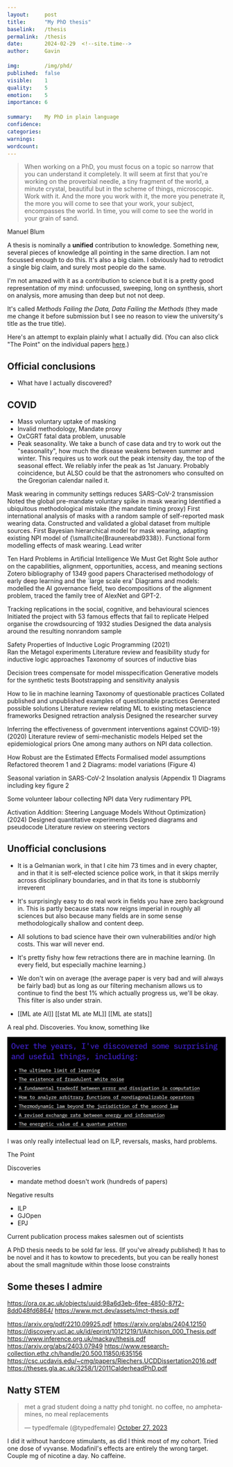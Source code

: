 ```yaml
---
layout:     post
title:      "My PhD thesis"
baselink:   /thesis
permalink:  /thesis
date:       2024-02-29  <!--site.time-->
author:     Gavin

img:        /img/phd/
published:  false
visible:    1
quality:    5
emotion:    5
importance: 6

summary:    My PhD in plain language
confidence: 
categories: 
warnings:   
wordcount:      
---
```


> When working on a PhD, you must focus on a topic so narrow that you can understand it completely. It will seem at first that you're working on the proverbial needle, a tiny fragment of the world, a minute crystal, beautiful but in the scheme of things, microscopic. Work with it. And the more you work with it, the more you penetrate it, the more you will come to see that your work, your subject, encompasses the world. In time, you will come to see the world in your grain of sand.

Manuel Blum


<!-- https://emmabluemke.com/phd-thesis -->


A thesis is nominally a __unified__ contribution to knowledge. Something new, several pieces of knowledge all pointing in the same direction. I am not focussed enough to do this. It's also a big claim. I obviously had to retrodict a single big claim, and surely most people do the same. 
        <!-- - [[concocting a coherent PhD (2023)]] -->



I'm not amazed with it as a contribution to science but it is a pretty good representation of my mind: unfocussed, sweeping, long on synthesis, short on analysis, more amusing than deep but not not deep.


It's called _Methods Failing the Data, Data Failing the Methods_ (they made me change it before submission but I see no reason to view the university's title as the true title).


Here's an attempt to explain plainly what I actually did. (You can also click "The Point" on the individual papers <a href="/researches">here</a>.)


## Official conclusions

- What have I actually discovered?

## COVID

- Mass voluntary uptake of masking
- Invalid methodology, Mandate proxy
- OxCGRT fatal data problem, unusable
- Peak seasonality. We take a bunch of case data and try to work out the "seasonality", how much the disease weakens between summer and winter. This requires us to work out the peak intensity day, the top of the seasonal effect. We reliably infer the peak as 1st January. Probably coincidence, but ALSO could be that the astronomers who consulted on the Gregorian calendar nailed it.


Mask wearing in community settings reduces SARS-CoV-2 transmission
    Noted the global pre-mandate voluntary spike in mask wearing
    Identified a ubiquitous methodological mistake (the mandate timing proxy)
    First international analysis of masks with a random sample of self-reported mask wearing data. Constructed and validated a global dataset from multiple sources.
    First Bayesian hierarchical model for mask wearing, adapting existing NPI model of {\small\cite{Braunereabd9338}}. Functional form modelling effects of mask wearing.
    Lead writer






Ten Hard Problems in Artificial Intelligence We Must Get Right
    Sole author on the capabilities, alignment, opportunities, access, and meaning sections
    Zotero bibliography of 1349 good papers
    Characterised methodology of early deep learning and the `large scale era'
    Diagrams and models: modelled the AI governance field, two decompositions of the alignment problem, traced the family tree of AlexNet and GPT-2.




Tracking replications in the social, cognitive, and behavioural sciences    
    Initiated the project with 53 famous effects that fail to replicate
    Helped organise the crowdsourcing of 1932 studies
    Designed the data analysis around the resulting nonrandom sample


Safety Properties of Inductive Logic Programming (2021)  
    Ran the Metagol experiments
    Literature review and feasibility study for inductive logic approaches
    Taxonomy of sources of inductive bias


Decision trees compensate for model misspecification
    Generative models for the synthetic tests
    Bootstrapping and sensitivity analysis


How to lie in machine learning
    Taxonomy of questionable practices
    Collated published and unpublished examples of questionable practices
    Generated possible solutions
    Literature review relating ML to existing metascience frameworks
    Designed retraction analysis
    Designed the researcher survey


Inferring the effectiveness of government interventions against COVID-19} (2020)
    Literature review of semi-mechanistic models
    Helped set the epidemiological priors
    One among many authors on NPI data collection.




How Robust are the Estimated Effects
    Formalised model assumptions
    Refactored theorem 1 and 2
    Diagrams: model variations (Figure 4)




Seasonal variation in SARS-CoV-2
    Insolation analysis (Appendix 1)
    Diagrams including key figure 2



Some volunteer labour collecting NPI data
Very rudimentary PPL 


Activation Addition: Steering Language Models Without Optimization} (2024)
    Designed quantitative experiments 
    Designed diagrams and pseudocode
    Literature review on steering vectors





## Unofficial conclusions

* It is a Gelmanian work, in that I cite him 73 times and in every chapter, and in that it is self-elected science police work, in that it skips merrily across disciplinary boundaries, and in that its tone is stubbornly irreverent

* It's surprisingly easy to do real work in fields you have zero background in. This is partly because stats now reigns imperial in roughly all sciences but also because many fields are in some sense methodologically shallow and content deep.

* All solutions to bad science have their own vulnerabilities and/or high costs. This war will never end. 

* It's pretty fishy how few retractions there are in machine learning. (In every field, but especially machine learning.)

* We don't win on average (the average paper is very bad and will always be fairly bad) but as long as our filtering mechanism allows us to continue to find the best 1% which actually progress us, we'll be okay. This filter is also under strain.

* [[ML ate AI]]  [[stat ML ate ML]]  [[ML ate stats]] 

<!-- Here's the kind of thing that one might do if one was able to try harder https://arxiv.org/abs/2403.07949 -->




A real phd. Discoveries. You know, something like

<img src="/img/riechers.png" />



I was only really intellectual lead on ILP, reversals, masks, hard problems. 



The Point

Discoveries 
- mandate method doesn't work (hundreds of papers)

Negative results
- ILP
- GJOpen
- EPJ


Current publication process makes salesmen out of scientists 

A PhD thesis needs to be sold far less. (If you've already published) It has to be novel and it has to kowtow to precedents, but you can be really honest about the small magnitude within those loose constraints


## Some theses I admire
https://ora.ox.ac.uk/objects/uuid:98a6d3eb-6fee-4850-87f2-8dd048fd6864/
https://www.mct.dev/assets/mct-thesis.pdf

https://arxiv.org/pdf/2210.09925.pdf
https://arxiv.org/abs/2404.12150
https://discovery.ucl.ac.uk/id/eprint/10121219/1/Aitchison_000_Thesis.pdf 
https://www.inference.org.uk/mackay/thesis.pdf
https://arxiv.org/abs/2403.07949 
https://www.research-collection.ethz.ch/handle/20.500.11850/635156
https://csc.ucdavis.edu/~cmg/papers/Riechers.UCDDissertation2016.pdf
https://theses.gla.ac.uk/3258/1/2011CalderheadPhD.pdf


## Natty STEM

<blockquote class="twitter-tweet"><p lang="en" dir="ltr">met a grad student doing a natty phd tonight. no coffee, no amphetamines, no meal replacements</p>&mdash; typedfemale (@typedfemale) <a href="https://twitter.com/typedfemale/status/1717803963423334725?ref_src=twsrc%5Etfw">October 27, 2023</a></blockquote> <script async src="https://platform.twitter.com/widgets.js" charset="utf-8"></script> 

I did it without hardcore stimulants, as did I think most of my cohort. Tried one dose of vyvanse. Modafinil's effects are entirely the wrong target. Couple mg of nicotine a day. No caffeine.